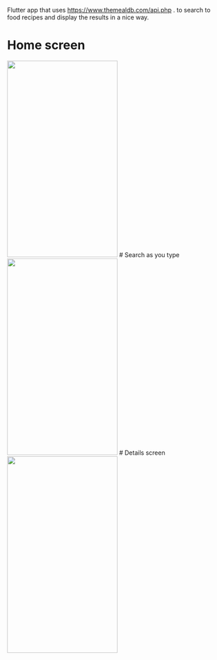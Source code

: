 Flutter app that uses https://www.themealdb.com/api.php .
to search to food recipes and display the results in a nice way.

# Home screen
  <img src="https://user-images.githubusercontent.com/45540581/109889617-64023a80-7c8e-11eb-98fc-fa144067552d.png" width="256" height="455">
# Search as you type
  <img src="https://user-images.githubusercontent.com/45540581/109889774-ae83b700-7c8e-11eb-89d9-f89289f29497.png" width="256" height="455">
# Details screen 
  <img src="https://user-images.githubusercontent.com/45540581/109889695-8e53f800-7c8e-11eb-8bc9-fa4abf098798.png" width="256" height="455">
